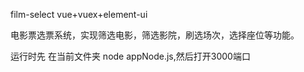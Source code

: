 film-select
vue+vuex+element-ui

电影票选票系统，实现筛选电影，筛选影院，刷选场次，选择座位等功能。


运行时先 在当前文件夹 node appNode.js,然后打开3000端口